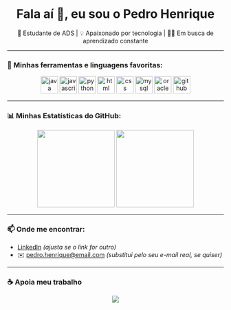 <h1 align="center">Fala aí 👋, eu sou o Pedro Henrique</h1>
<p align="center">🚀 Estudante de ADS | 💡 Apaixonado por tecnologia | 👨‍💻 Em busca de aprendizado constante</p>

---

### 🧰 Minhas ferramentas e linguagens favoritas:

<p align="center">
  <img src="https://cdn.jsdelivr.net/gh/devicons/devicon/icons/java/java-original.svg" height="40" alt="java"/>
  <img src="https://cdn.jsdelivr.net/gh/devicons/devicon/icons/javascript/javascript-original.svg" height="40" alt="javascript"/>
  <img src="https://cdn.jsdelivr.net/gh/devicons/devicon/icons/python/python-original.svg" height="40" alt="python"/>
  <img src="https://cdn.jsdelivr.net/gh/devicons/devicon/icons/html5/html5-original.svg" height="40" alt="html"/>
  <img src="https://cdn.jsdelivr.net/gh/devicons/devicon/icons/css3/css3-original.svg" height="40" alt="css"/>
  <img src="https://cdn.jsdelivr.net/gh/devicons/devicon/icons/mysql/mysql-original.svg" height="40" alt="mysql"/>
  <img src="https://cdn.jsdelivr.net/gh/devicons/devicon/icons/oracle/oracle-original.svg" height="40" alt="oracle"/>
  <img src="https://cdn.jsdelivr.net/gh/devicons/devicon/icons/github/github-original.svg" height="40" alt="github"/>
</p>

---

### 📊 Minhas Estatísticas do GitHub:

<p align="center">
  <img height="180em" src="https://github-readme-stats.vercel.app/api?username=pedrinzz10&show_icons=true&theme=tokyonight"/>
  <img height="180em" src="https://github-readme-stats.vercel.app/api/top-langs/?username=pedrinzz10&layout=compact&theme=tokyonight"/>
</p>

---

### 📫 Onde me encontrar:
- [LinkedIn](https://www.linkedin.com/in/pedrohenriqueads) *(ajusta se o link for outro)*
- ✉️ pedro.henrique@email.com *(substitui pelo seu e-mail real, se quiser)*

---

### ☕ Apoia meu trabalho
<p align="center">
  <a href="https://www.buymeacoffee.com/pedrinzz10" target="_blank">
    <img src="https://img.shields.io/badge/BuyMeACoffee-ffdd00?style=for-the-badge&logo=buy-me-a-coffee&logoColor=black" />
  </a>
</p>
